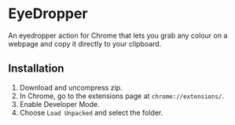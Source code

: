 # EyeDropper

An eyedropper action for Chrome that lets you grab any colour on a webpage and copy it directly to your clipboard.

## Installation

1. Download and uncompress zip.
2. In Chrome, go to the extensions page at `chrome://extensions/`.
3. Enable Developer Mode.
4. Choose `Load Unpacked` and select the folder.
